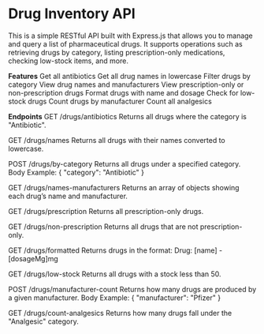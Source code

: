 # Drug Inventory API
This is a simple RESTful API built with Express.js that allows you to manage and query a list of pharmaceutical drugs. It supports operations such as retrieving drugs by category, listing prescription-only medications, checking low-stock items, and more.

**Features**
Get all antibiotics
Get all drug names in lowercase
Filter drugs by category
View drug names and manufacturers
View prescription-only or non-prescription drugs
Format drugs with name and dosage
Check for low-stock drugs
Count drugs by manufacturer
Count all analgesics


**Endpoints**
GET /drugs/antibiotics
Returns all drugs where the category is "Antibiotic".

GET /drugs/names
Returns all drugs with their names converted to lowercase.

POST /drugs/by-category
Returns all drugs under a specified category.
 Body Example:
{ "category": "Antibiotic" }


GET /drugs/names-manufacturers
Returns an array of objects showing each drug’s name and manufacturer.

GET /drugs/prescription
Returns all prescription-only drugs.

GET /drugs/non-prescription
Returns all drugs that are not prescription-only.

GET /drugs/formatted
Returns drugs in the format:
 Drug: [name] - [dosageMg]mg

GET /drugs/low-stock
Returns all drugs with a stock less than 50.

POST /drugs/manufacturer-count
Returns how many drugs are produced by a given manufacturer.
 Body Example:
{ "manufacturer": "Pfizer" }


GET /drugs/count-analgesics
Returns how many drugs fall under the "Analgesic" category.


